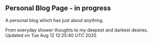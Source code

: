 ## Personal Blog Page - in progress

A personal blog which has just about anything. 

From everyday shower thoughts to my deepest and darkest desires.
Updated on Tue Aug 12 12:25:40 UTC 2025
